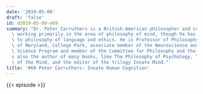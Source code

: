 ```yaml
---
date: '2019-05-09'
draft: 'false'
id: d2019-05-09-e69
summary: "Dr. Peter Carruthers is a British-American philosopher and cognitive scientist\
  \ working primarily in the area of philosophy of mind, though he has also made contributions\
  \ to philosophy of language and ethics. He is Professor of Philosophy at the University\
  \ of Maryland, College Park, associate member of the Neuroscience and Cognitive\
  \ Science Program and member of the Committee for Philosophy and the Sciences. He\u2019\
  s also the author of many books, like The Philosophy of Psychology, The Architecture\
  \ of the Mind, and the editor of the trilogy Innate Mind."
title: '#69 Peter Carruthers: Innate Human Cognition'
---
```

{{< episode >}}
